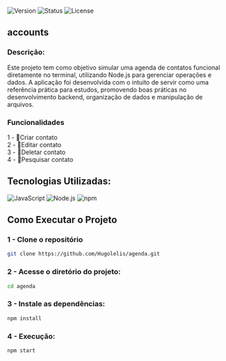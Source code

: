 ![Version](https://img.shields.io/badge/version-v1.0.0-blue.svg) ![Status](https://img.shields.io/badge/status-complete-brightgreen.svg)  ![License](https://img.shields.io/badge/license-MIT-green.svg)

## accounts

### Descrição: 
Este projeto tem como objetivo simular uma agenda de contatos funcional diretamente no terminal, utilizando Node.js para gerenciar operações e dados.
A aplicação foi desenvolvida com o intuito de servir como uma referência prática para estudos, promovendo boas práticas no desenvolvimento backend, organização de dados e manipulação de arquivos.

### Funcionalidades
1 - 📌Criar contato <br/>
2 - 📌Editar contato <br/>
3 - 📌Deletar contato <br/>
4 - 📌Pesquisar contato <br/>

## Tecnologias Utilizadas: 
![JavaScript](https://img.shields.io/badge/javascript-%23323330.svg?style=for-the-badge&logo=javascript&logoColor=%23F7DF1E) ![Node.js](https://img.shields.io/badge/Node.js-339933?style=for-the-badge&logo=node.js&logoColor=white) ![npm](https://img.shields.io/badge/npm-%23CB3837.svg?style=for-the-badge&logo=npm&logoColor=white) 

## Como Executar o Projeto

### 1 - Clone o repositório
```bash
git clone https://github.com/Hugolelis/agenda.git
```
### 2 - Acesse o diretório do projeto:
```bash
cd agenda
```

### 3 - Instale as dependências:
```bash
npm install
```

### 4 - Execução:
```bash
npm start
```
